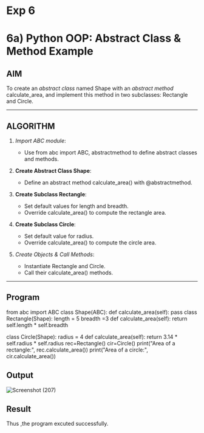 # Exp 6
# 6a) Python OOP: Abstract Class & Method Example

## AIM

To create an *abstract class* named Shape with an *abstract method* calculate_area, and implement this method in two subclasses: Rectangle and Circle.

---

## ALGORITHM

1. *Import ABC module*:
   - Use from abc import ABC, abstractmethod to define abstract classes and methods.

2. **Create Abstract Class Shape**:
   - Define an abstract method calculate_area() with @abstractmethod.

3. **Create Subclass Rectangle**:
   - Set default values for length and breadth.
   - Override calculate_area() to compute the rectangle area.

4. **Create Subclass Circle**:
   - Set default value for radius.
   - Override calculate_area() to compute the circle area.

5. *Create Objects & Call Methods*:
   - Instantiate Rectangle and Circle.
   - Call their calculate_area() methods.

---

## Program

from abc import ABC
class Shape(ABC):
    def calculate_area(self):
        pass
class Rectangle(Shape):
    length = 5
    breadth =3 
    def calculate_area(self):
        return self.length * self.breadth

class Circle(Shape):
  radius = 4
  def calculate_area(self):
      return 3.14 * self.radius * self.radius
rec=Rectangle()
cir=Circle()
print("Area of a rectangle:", rec.calculate_area())
print("Area of a circle:", cir.calculate_area())


## Output
![Screenshot (207)](https://github.com/user-attachments/assets/6fbcf00e-2d2f-426c-8ce0-06bf921648aa)

## Result
Thus ,the program excuted successfully.
